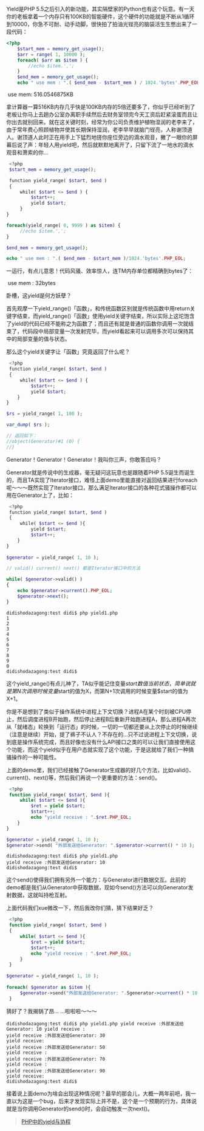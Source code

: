 Yield是PHP 5.5之后引入的新功能，其实隔壁家的Python也有这个玩意。有一天你的老板拿着一个内存只有100KB的智能硬件，这个硬件的功能就是不断从1循环到10000，你急不可耐、动手动脚，很快拍了拍油光锃亮的脑袋活生生憋出来了一段代码：

```php
<?php
	$start_mem = memory_get_usage();
	$arr = range( 1, 10000 );
	foreach( $arr as $item ) { 
		//echo $item.',';
	} 
	$end_mem = memory_get_usage();
	echo " use mem : ".( $end_mem - $start_mem ) / 1024.'bytes'.PHP_EOL;
```

 use mem: 516.0546875KB

拿计算器一算516KB内存几乎快是100KB内存的5倍还要多了，你似乎已经听到了老板让你马上去趟办公室办离职手续然后去财务室领完今天工资后赶紧滚蛋而且让你出去就别回来。就在这关键时刻，经常为你公司负责维护植物湿润的老李来了，由于常年费心照顾植物并使其长期保持湿润，老李早早就脑门锃亮，人称谢顶道人。谢顶道人此时正在用手上下猛烈地搓你座位旁边的滴水观音，撇了一眼你的屏幕后说了声：年轻人用yield吧，然后就默默地离开了，只留下流了一地水的滴水观音和萧索的你...

```php
 <?php
 $start_mem = memory_get_usage();

 function yield_range( $start, $end )
 {
	 while( $start <= $end ) {
		 $start++;
		 yield $start;
	 }
}

foreach(yield_range( 0, 9999 ) as $item) {
	 //echo $item.',';
}

$end_mem = memory_get_usage();

echo " use mem : ".( $end_mem - $start_mem )/1024.'bytes'.PHP_EOL;
```
一运行，有点儿意思！代码风骚、效率惊人，连TM内存单位都精确到bytes了：

 use mem : 32bytes

卧槽，这yield是何方妖孽？

首先观摩一下yield_range()「函数」，和传统函数区别就是传统函数中用return关键字结束，而yield_range()「函数」使用yield关键字结束，所以实际上这坨饱含了yield的代码已经不能称之为函数了；而且还有就是普通的函数你调用一次就结束了，代码段中局部变量一次发射完毕，而yield看起来可以调用多次可以保持其中的局部变量的值与状态。

那么这个yield关键字让「函数」究竟返回了什么呢？

```php
 <?php
 function yield_range( $start, $end )
 {
	 while( $start <= $end ) {
		 $start++;
		 yield $start;
	}
}

$rs = yield_range( 1, 100 );

var_dump( $rs );

// 返回如下：
//object(Generator)#1 (0) {
//}
```

Generator！Generator！Generator！我叫你三声，你敢答应吗？

Generator就是传说中的生成器，毫无疑问这玩意也是跟随着PHP 5.5诞生而诞生的，而且TA实现了Iterator接口，难怪上面demo里能直接对返回结果进行foreach呢～～～既然实现了Iterator接口，那么满足Iterator接口的各种花式骚操作都可以用在Generator上了，比如：

```php
 <?php
 function yield_range( $start, $end )
 {
	 while( $start <= $end ){
		 yield $start;
		 $start++;
	}
}
	 
$generator = yield_range( 1, 10 );

// valid() current() next() 都是Iterator接口中的方法

while( $generator->valid() )
{
	echo $generator->current().PHP_EOL;
	$generator->next();
}
```

```shell
didishodazagong:test didi$ php yield1.php
1 
2
3
4
5
6
7
8
9
0
didishodazagong:test didi$
```

这个yield_range()有点儿神了，TA似乎能记住变量$start数值当前状态，简单说就是第N次调用时候变量$start的值为X，而第N+1次调用的时候变量$start的值为X+1。

你是不是想到了类似于操作系统中进程上下文切换？进程A在某个时刻被CPU停止，然后调度进程B开始跑，然后停止进程B后重新开始跑进程A，那么进程A再次从「就绪态」轮换到「运行态」的时候，一切的一切都还要从上次停止的时候继续（注意是继续）开始，提了裤子不认人？不存在的...只不过说进程上下文切换，说到底是操作系统完成，而且好像也没有什么API接口之类的可以让我们直接使用这个功能，而这个yield似乎在用户态就实现了这个功能，于是这就给了我们一种搞骚操作的一种可能性。

上面的demo里，我们已经接触了Generator生成器的好几个方法，比如valid()、current()、next()等，然后我们再说一个更重要的方法：send()。

```php
 <?php
 function yield_range( $start, $end ){
	 while( $start <= $end ){
		 $ret = yield $start;
		 $start++;
		 echo "yield receive : ".$ret.PHP_EOL;
	}
}

$generator = yield_range( 1, 10 );
$generator->send( "外部发送给Generator: ".$generator->current() * 10 );
```
```shell
didishodazagong:test didi$ php yield1.php
yield receive :外部发送给Generator: 10 
didishodazagong:test didi$
```

这个send()使得我们拥有另外一个能力：与Generator进行数据交互。此前的demo都是我们从Generator中获取数据，现如今send()方法可以向Generator发射数据，这就叫持枪互射。

上面代码我们xue微改一下，然后我改你们猜，猜下结果好乏？

```php
 <?php
 function yield_range( $start, $end )
 {
	 while( $start <= $end ){
		 $ret = yield $start;
		 $start++;
		 echo "yield receive : ".$ret.PHP_EOL;
	 }
 }
 
$generator = yield_range( 1, 10 );
 
foreach( $generator as $item ){
	 $generator->send("外部发送给Generator: ".Sgenerator->current() * 10);
 }
```

猜好了？我揭锅了昂... ...啦啦啦～～～

```shell
didishodazagong:test didi$ php yield1.php yield receive :外部发送给Generator: 10 yield receive :
yield receive :外部发送给Generator: 30
yield receive:
yield receive :外部发送给Generator: 50
yield receive :
yield receive :外部发送给Generator: 70
yield receive :
yield receive :外部发送给Generator: 90
yield receive:
didishodazagong:test didi$
```

接着说上面demo为啥会出现这种情况呢？最早的那会儿，大概一两年前吧，我一直以为这是一个bug，后来才发现实际上并不是，这个是一个预期的行为，具体说就是当你调用Generator的send()时，会自动触发一次next()。

> [PHP中的yield与协程](https://cloud.tencent.com/developer/article/1592691)